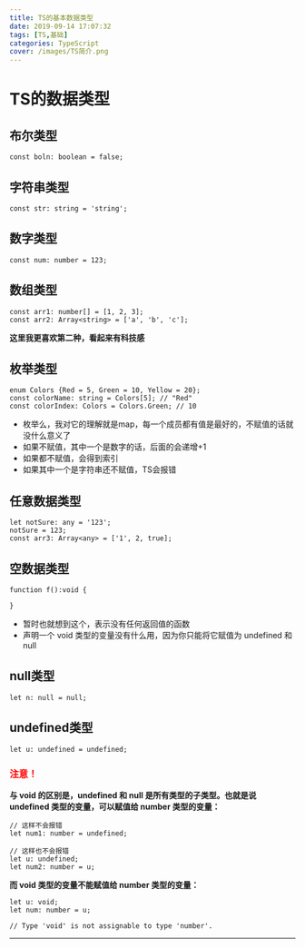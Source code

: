 ```yaml
---
title: TS的基本数据类型
date: 2019-09-14 17:07:32
tags: [TS,基础]
categories: TypeScript
cover: /images/TS简介.png
---
```

# TS的数据类型

## 布尔类型
    const boln: boolean = false;

## 字符串类型
    const str: string = 'string';

## 数字类型
    const num: number = 123;

## 数组类型
    const arr1: number[] = [1, 2, 3];
    const arr2: Array<string> = ['a', 'b', 'c'];
**这里我更喜欢第二种，看起来有科技感**

## 枚举类型
    enum Colors {Red = 5, Green = 10, Yellow = 20};
    const colorName: string = Colors[5]; // "Red"
    const colorIndex: Colors = Colors.Green; // 10
- 枚举么，我对它的理解就是map，每一个成员都有值是最好的，不赋值的话就没什么意义了
- 如果不赋值，其中一个是数字的话，后面的会递增+1
- 如果都不赋值，会得到索引
- 如果其中一个是字符串还不赋值，TS会报错

## 任意数据类型
    let notSure: any = '123';
    notSure = 123;
    const arr3: Array<any> = ['1', 2, true];

## 空数据类型
    function f():void {

    }
- 暂时也就想到这个，表示没有任何返回值的函数
- 声明一个 void 类型的变量没有什么用，因为你只能将它赋值为 undefined 和 null

## null类型
    let n: null = null;

## undefined类型
    let u: undefined = undefined;

<h3 style="color:red">注意！</h3>

**与 void 的区别是，undefined 和 null 是所有类型的子类型。也就是说 undefined 类型的变量，可以赋值给 number 类型的变量：**

    // 这样不会报错
    let num1: number = undefined;

    // 这样也不会报错
    let u: undefined;
    let num2: number = u;

**而 void 类型的变量不能赋值给 number 类型的变量：**

    let u: void;
    let num: number = u;

    // Type 'void' is not assignable to type 'number'.

***
